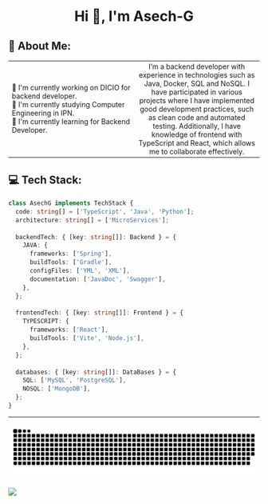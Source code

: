 <div align="center">
  <h1> Hi 👋, I'm Asech-G </h1>
</div>

## 💫 About Me:

<table>
  <tr>
    <td width="50%">
      💼 I'm currently working on DICIO for backend developer. <br> 
      📓 I'm currently studying Computer Engineering in IPN. <br> 
      🌱 I'm currently learning for Backend Developer.
    </td>
    <td width="50%" align="center">
      I’m a backend developer with experience in technologies such as Java, Docker, SQL and NoSQL. I have participated in various projects where I have implemented good development practices, such as clean code and automated testing. Additionally, I have knowledge of frontend with TypeScript and React, which allows me to collaborate effectively.
    </td>
  </tr>
</table>

## 💻 Tech Stack:

```typescript
class AsechG implements TechStack {
  code: string[] = ['TypeScript', 'Java', 'Python'];
  architecture: string[] = ['MicroServices'];

  backendTech: { [key: string[]]: Backend } = {
    JAVA: {
      frameworks: ['Spring'],
      buildTools: ['Gradle'],
      configFiles: ['YML', 'XML'],
      documentation: ['JavaDoc', 'Swagger'],
    },
  };

  frontendTech: { [key: string[]]: Frontend } = {
    TYPESCRIPT: {
      frameworks: ['React'],
      buildTools: ['Vite', 'Node.js'],
    },
  };

  databases: { [key: string[]]: DataBases } = {
    SQL: ['MySQL', 'PostgreSQL'],
    NOSQL: ['MongoDB'],
  };
}
```

---

<div align="center">
  <img  src="./assets/grid-snake.svg" alt="snake"/>
</div>

[![](https://visitcount.itsvg.in/api?id=Asech-G&icon=0&color=6)](https://visitcount.itsvg.in)

